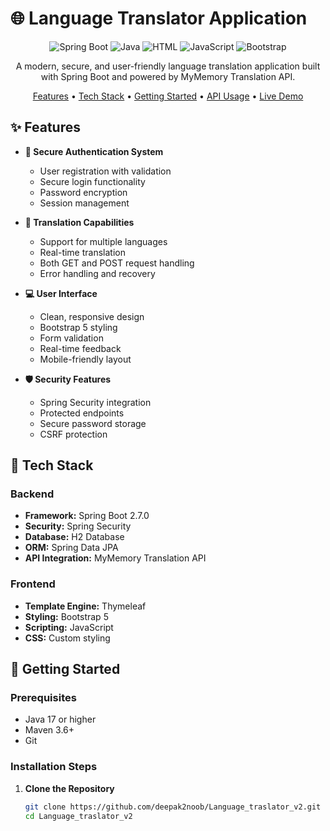 # 🌐 Language Translator Application

<div align="center">

![Spring Boot](https://img.shields.io/badge/Spring_Boot-2.7.0-green.svg)
![Java](https://img.shields.io/badge/Java-17-orange.svg)
![HTML](https://img.shields.io/badge/HTML-59.8%25-red.svg)
![JavaScript](https://img.shields.io/badge/JavaScript-18%25-yellow.svg)
![Bootstrap](https://img.shields.io/badge/Bootstrap-5.0-purple.svg)

A modern, secure, and user-friendly language translation application built with Spring Boot and powered by MyMemory Translation API.

[Features](#-features) •
[Tech Stack](#-tech-stack) •
[Getting Started](#-getting-started) •
[API Usage](#-api-usage) •
[Live Demo](#-live-demo)

</div>

## ✨ Features

- **🔐 Secure Authentication System**
  - User registration with validation
  - Secure login functionality
  - Password encryption
  - Session management

- **🔄 Translation Capabilities**
  - Support for multiple languages
  - Real-time translation
  - Both GET and POST request handling
  - Error handling and recovery

- **💻 User Interface**
  - Clean, responsive design
  - Bootstrap 5 styling
  - Form validation
  - Real-time feedback
  - Mobile-friendly layout

- **🛡️ Security Features**
  - Spring Security integration
  - Protected endpoints
  - Secure password storage
  - CSRF protection

## 🔧 Tech Stack

### Backend
- **Framework:** Spring Boot 2.7.0
- **Security:** Spring Security
- **Database:** H2 Database
- **ORM:** Spring Data JPA
- **API Integration:** MyMemory Translation API

### Frontend
- **Template Engine:** Thymeleaf
- **Styling:** Bootstrap 5
- **Scripting:** JavaScript
- **CSS:** Custom styling

## 🚀 Getting Started

### Prerequisites
- Java 17 or higher
- Maven 3.6+
- Git

### Installation Steps

1. **Clone the Repository**
   ```bash
   git clone https://github.com/deepak2noob/Language_traslator_v2.git
   cd Language_traslator_v2
